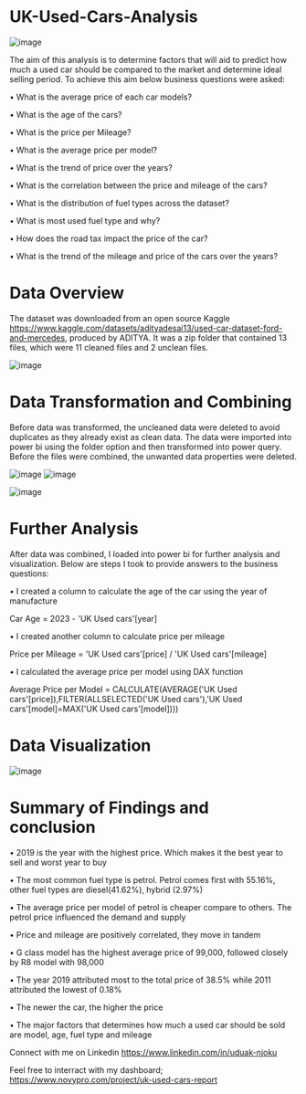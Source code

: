 # UK-Used-Cars-Analysis
![image](https://user-images.githubusercontent.com/128192166/236651758-65a560ee-3fbc-41a2-921f-9a0c6cf890de.png)

The aim of this analysis is to determine factors that will aid to predict how much a used car should be compared to the market and determine ideal selling period. To achieve this aim below business questions were asked:

•	What is the average price of each car models?

•	What is the age of the cars?

•	What is the price per Mileage?

•	What is the average price per model?

•	What is the trend of price over the years?

•	What is the correlation between the price and mileage of the cars?

•	What is the distribution of fuel types across the dataset?

•	What is most used fuel type and why?

•	How does the road tax impact the price of the car?

•	What is the trend of the mileage and price of the cars over the years?

# Data Overview

The dataset was downloaded from an open source Kaggle https://www.kaggle.com/datasets/adityadesai13/used-car-dataset-ford-and-mercedes, produced by ADITYA. It was a zip folder that contained 13 files, which were 11 cleaned files and 2 unclean files.  

![image](https://user-images.githubusercontent.com/128192166/236651875-505d335c-df4f-4c86-98ec-9980b4d52aae.png)

# Data Transformation and Combining

Before data was transformed, the uncleaned data were deleted to avoid duplicates as they already exist as clean data. The data were imported into power bi using the folder option and then transformed into power query.
Before the files were combined, the unwanted data properties were deleted.

![image](https://user-images.githubusercontent.com/128192166/236651920-3ff14d33-4e1b-4840-96b7-9384d11eb41b.png)
![image](https://user-images.githubusercontent.com/128192166/236651955-45e8d33d-a86d-4878-81b4-5af6bda20755.png)


![image](https://user-images.githubusercontent.com/128192166/236652046-1ec2d370-cb2f-490c-9498-15c2057c2b0a.png)



# Further Analysis

After data was combined, I loaded into power bi for further analysis and visualization. 
Below are steps I took to provide answers to the business questions:

•	I created a column to calculate the age of the car using the year of manufacture

Car Age = 2023 - 'UK Used cars'[year]

•	I created another column to calculate price per mileage

Price per Mileage = 'UK Used cars'[price] / 'UK Used cars'[mileage]

•	I calculated the average price per model using DAX function

Average Price per Model = CALCULATE(AVERAGE('UK Used cars'[price]),FILTER(ALLSELECTED('UK Used cars'),'UK Used cars'[model]=MAX('UK Used cars'[model])))


# Data Visualization

![image](https://user-images.githubusercontent.com/128192166/236652105-8fc3d142-1092-478a-a6e4-9e4ee446f747.png)

# Summary of Findings and conclusion

•	2019 is the year with the highest price. Which makes it the best year to sell and worst year to buy

•	The most common fuel type is petrol. Petrol comes first with 55.16%, other fuel types are diesel(41.62%), hybrid (2.97%)

•	The average price per model of petrol is cheaper compare to others. The petrol price influenced the demand and supply

•	Price and mileage are positively correlated, they move in tandem

•	G class model has the highest average price of 99,000, followed closely by R8 model with 98,000

•	The year 2019 attributed most to the total price of 38.5% while 2011 attributed the lowest of 0.18% 

•	The newer the car, the higher the price

•	The major factors that determines how much a used car should be sold are model, age, fuel type and mileage

Connect with me on Linkedin https://www.linkedin.com/in/uduak-njoku

Feel free to interract with my dashboard; https://www.novypro.com/project/uk-used-cars-report







